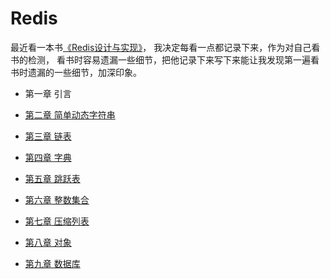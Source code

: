 # Redis
最近看一本书<a href="https://book.douban.com/subject/25900156/" target="_blank">《Redis设计与实现》</a>，
我决定每看一点都记录下来，作为对自己看书的检测，
看书时容易遗漏一些细节，把他记录下来写下来能让我发现第一遍看书时遗漏的一些细节，加深印象。

* 第一章 引言  

* [第二章 简单动态字符串](./2.md)  

* [第三章 链表](./3.md)  

* [第四章 字典](./4.md)  

* [第五章 跳跃表](./5.md) 

* [第六章 整数集合](./6.md)  

* [第七章 压缩列表](./7.md)  

* [第八章 对象](./8.md) 

* [第九章 数据库](./9.md)  
